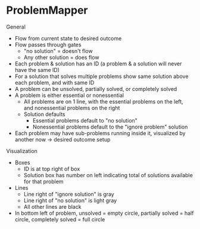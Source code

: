 ProblemMapper
=============

General

* Flow from current state to desired outcome
* Flow passes through gates
   * "no solution" = doesn't flow
   * Any other solution = does flow
* Each problem & solution has an ID (a problem & a solution will never have the same ID)
* For a solution that solves multiple problems show same solution above each problem, and with same ID
* A problem can be unsolved, partially solved, or completely solved
* A problem is either essential or nonessential
   * All problems are on 1 line, with the essential problems on the left, and nonessential problems on the right
   * Solution defaults
     * Essential problems default to "no solution"
     * Nonessential problems default to the "ignore problem" solution
* Each problem may have sub-problems running inside it, visualized by another now -> desired outcome setup


Visualization

* Boxes
   * ID is at top right of box
   * Solution box has number on left indicating total  of solutions available for that problem
* Lines
   * Line right of "ignore solution" is gray
   * Line right of "no solution" is light gray
   * All other lines are black
* In bottom left of problem, unsolved = empty circle, partially solved = half circle, completely solved = full circle
